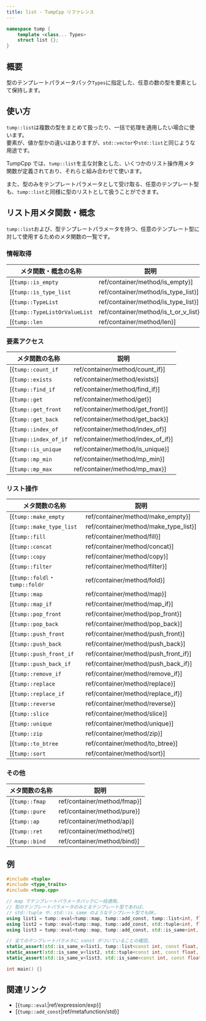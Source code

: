 ```yaml
---
title: list - TumpCpp リファレンス
---
```


```cpp
namespace tump {
    template <class... Types>
    struct list {};
}
```

## 概要

型のテンプレートパラメータパック`Types`に指定した、任意の数の型を要素として保持します。

## 使い方

`tump::list`は複数の型をまとめて扱ったり、一括で処理を適用したい場合に使います。  
要素が、値か型かの違いはありますが、`std::vector`や`std::list`と同じような用途です。

TumpCpp では、`tump::list`を主な対象とした、いくつかのリスト操作用メタ関数が定義されており、それらと組み合わせて使います。

また、型のみをテンプレートパラメータとして受け取る、任意のテンプレート型も、`tump::list`と同様に型のリストとして扱うことができます。

## リスト用メタ関数・概念

`tump::list`および、型テンプレートパラメータを持つ、任意のテンプレート型に対して使用するためのメタ関数の一覧です。

### 情報取得

| メタ関数・概念の名称 | 説明 |
| --- | --- |
| [{`tump::is_empty`|ref/container/method/is_empty}] | リストが空か判定します。 |
| [{`tump::is_type_list`|ref/container/method/is_type_list}] | 型のリストとして利用できるテンプレート型かどうか判定します。 |
| [{`tump::TypeList`|ref/container/method/is_type_list}] | 型のリストとして利用できるテンプレート型かどうか判定する制約です。 |
| [{`tump::TypeListOrValueList`|ref/container/method/is_t_or_v_list}] | 型または、値のリストとして利用できるテンプレート型かどうか判定します。 |
| [{`tump::len`|ref/container/method/len}] | リストの長さを取得します。 |

### 要素アクセス

| メタ関数の名称 | 説明 |
| --- | --- |
| [{`tump::count_if`|ref/container/method/count_if}] | 指定の条件に合致する要素の数を数えます。 |
| [{`tump::exists`|ref/container/method/exists}] | リストの要素に指定の型が含まれるかどうか判定します。 |
| [{`tump::find_if`|ref/container/method/find_if}] | リストの要素から、指定の条件に合致する最初の型を取得します。 |
| [{`tump::get`|ref/container/method/get}] | リスト要素のうち、指定の位置の型を取得します。 |
| [{`tump::get_front`|ref/container/method/get_front}] | リスト要素の先頭の型を取得します。 |
| [{`tump::get_back`|ref/container/method/get_back}] | リスト要素の最後尾の型を取得します。 |
| [{`tump::index_of`|ref/container/method/index_of}] | リストの要素から、指定の型が最初に見つかった位置を取得します。 |
| [{`tump::index_of_if`|ref/container/method/index_of_if}] | リストの要素から、指定の条件に合致する最初の型が見つかった位置を取得します。 |
| [{`tump::is_unique`|ref/container/method/is_unique}] | リストの要素の、重複の有無を判定します。 |
| [{`tump::mp_min`|ref/container/method/mp_min}] | リストの要素のうち、最小と判定される型を取得します。 |
| [{`tump::mp_max`|ref/container/method/mp_max}] | リストの要素のうち、最大と判定される型を取得します。 |

### リスト操作

| メタ関数の名称 | 説明 |
| --- | --- |
| [{`tump::make_empty`|ref/container/method/make_empty}] | 空のリストを作成します。 |
| [{`tump::make_type_list`|ref/container/method/make_type_list}] | 新しいリストを作成します。 |
| [{`tump::fill`|ref/container/method/fill}] | 全て同じ要素で埋めた状態の、新しいリストを作成します。 |
| [{`tump::concat`|ref/container/method/concat}] | 複数のリストを結合します。 |
| [{`tump::copy`|ref/container/method/copy}] | リストが持つテンプレートパラメータの内容を、別のリストに写します。 |
| [{`tump::filter`|ref/container/method/filter}] | リストが持つテンプレートパラメータから、条件に合致する要素のみ抽出します。 |
| [{`tump::foldl`・`tump::foldr`|ref/container/method/fold}] | 畳み込みを行います。 |
| [{`tump::map`|ref/container/method/map}] | リストが持つ全ての要素に任意の処理を適用します。 |
| [{`tump::map_if`|ref/container/method/map_if}] | リストが持つ要素のうち、指定の条件に合致する要素すべてに、任意の処理を適用します。 |
| [{`tump::pop_front`|ref/container/method/pop_front}] | リストの先頭の要素を削除します。 |
| [{`tump::pop_back`|ref/container/method/pop_back}] | リストの最後尾の要素を削除します。 |
| [{`tump::push_front`|ref/container/method/push_front}] | リストの先頭に要素を挿入します。 |
| [{`tump::push_back`|ref/container/method/push_back}] | リストの最後尾に要素を挿入します。 |
| [{`tump::push_front_if`|ref/container/method/push_front_if}] | リストの先頭に、指定の条件に一致する要素を挿入します。 |
| [{`tump::push_back_if`|ref/container/method/push_back_if}] | リストの先頭に、指定の条件に一致する要素を挿入します。 |
| [{`tump::remove_if`|ref/container/method/remove_if}] | リストが持つテンプレートパラメータから、条件に合致する要素のみ削除します。 |
| [{`tump::replace`|ref/container/method/replace}] | リストが持つ要素のうち、指定の型を新しい型で置き換えます。 |
| [{`tump::replace_if`|ref/container/method/replace_if}] | リストが持つ要素のうち、指定の条件に合致する型を新しい型で置き換えます。 |
| [{`tump::reverse`|ref/container/method/reverse}] | リストの要素の並びを反転します。 |
| [{`tump::slice`|ref/container/method/slice}] | リストの指定の範囲を切り出します。 |
| [{`tump::unique`|ref/container/method/unique}] | リストの重複している要素を削除します。 |
| [{`tump::zip`|ref/container/method/zip}] | 2 つのリストから要素を 1 つずつ取り出した組のリストを生成します。 |
| [{`tump::to_btree`|ref/container/method/to_btree}] | 型のリストを型のバイナリツリーに変換します。 |
| [{`tump::sort`|ref/container/method/sort}] | 型のリストを昇順に並び替えます。 |

### その他

| メタ関数の名称 | 説明 |
| --- | --- |
| [{`tump::fmap`|ref/container/method/fmap}] | リストがファンクタとして振舞うためのメタ関数です。機能は[{`tump::map`|ref/container/method/map}]とまったく同じです。 |
| [{`tump::pure`|ref/container/method/pure}] | メタ関数を、アプリカティブファンクタに適用可能な形に持ち上げます。 |
| [{`tump::ap`|ref/container/method/ap}] | リストがアプリカティブファンクタとして振舞うためのメタ関数です。アプリカティブファンクタに持ち上げられたメタ関数を、アプリカティブファンクタに適用します。 |
| [{`tump::ret`|ref/container/method/ret}] | メタ関数を、モナドに適用可能な形に持ち上げます。[{`tump::pure`|ref/container/method/pure}]の別名です。 |
| [{`tump::bind`|ref/container/method/bind}] | モナドから値を取り出し、モナドを返却するメタ関数に食わせます。 |

## 例

```cpp
#include <tuple>
#include <type_traits>
#include <tump.cpp>

// map でテンプレートパラメータパックに一括適用。
// 型のテンプレートパラメータのみとるテンプレート型であれば、
// std::tuple や、std::is_same のようなテンプレート型でもOK。
using list1 = tump::eval<tump::map, tump::add_const, tump::list<int, float, char>>;
using list2 = tump::eval<tump::map, tump::add_const, std::tuple<int, float, char>>;
using list3 = tump::eval<tump::map, tump::add_const, std::is_same<int, float>>;

// 全てのテンプレートパラメタに const がついていることの確認。
static_assert(std::is_same_v<list1, tump::list<const int, const float, const char>>);
static_assert(std::is_same_v<list2, std::tuple<const int, const float, const char>>);
static_assert(std::is_same_v<list3, std::is_same<const int, const float>>);

int main() {}
```

## 関連リンク

- [{`tump::eval`|ref/expression/exp}]
- [{`tump::add_const`|ref/metafunction/std}]
